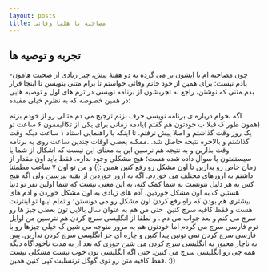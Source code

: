 ```yaml
---
layout: posts
title: مصاحبه با هلیا وفائی
---
```


## تجربه و توصیه ها

-چون مصاحبه ام با ایشون بر می گرده به دو هفتۀ پیش، چیز زیادی از صحبت هامون یادم نیست؛ برای همین از خود خانم وفائی خواستم تا برام متنی بنویسن تا اینجا قرار بدم.متنی که نوشتن، راجع به تجربشون از برنامه نویسی در ترم های اول و توصیه هایی در همین خصوصه که به نظرم خیلی مفیده:

اگه بخوام درباره ی برنامه نویسی حرف بزنم ترجیح می دم مثالی رو از خودم بزنم
(همون طور ک قبلا ب خودتون هم گفتم )یادمه زمانی برای یکی از تکالیفمون ۶ ساعت تو یک روز وقت گذاشتم و اصلا پیش نرفتم. تا اینکه با راهنمایی استاد ۱ ساعت دیگه وقت گذاشتم و بالاخره نتیجه حاصل شد.
.ممکنه بعضی اوقات چندین ساعت روی یه برنامه وقت بذارین و به نتیجه هم نرسین
این به معنای این نیست که اشکال از شما یا سیستمتون یا سوالِ داده شده هست؛ 
هیچ مشکلی وجود نداره.
فقط باید اون مقدار از زمان خاص رو بذارین تا اون مشکل رو رفع کنین
همین :))
و من تو اون ۷ ساعت مطمئنا داشتم به ارورهای مختلف می خوردم.
اگه به ارور خوردین از بقیه بپرسین
ولی اگه هیچ کس به هر دلیل نتونست به شما کمک کنه، به این معنی نیست که شما اولین نفر تو دنیا هستین ک به اون مشکل خوردین.
آدم های زیادی به اون مشکل خوردن و ادم های بیشتری هم بودن که راهِ رفع کردن اون مشکل رو می دونستن؛
و تمام اینها تو اینترنت هست و فقط کافیه سرچ کنین.
حتی من هم به عنوان سال بالایی تون بعضی چیز ها رو سرچ می کنم و بعد جواب می دم .
و لطفا از انگلیسی سرچ کردن هم نترسین
من اوایل ترم فارسی سرچ می کردم اما خودتون هم به مرور متوجه می شین ک خیلی چیزها رو با فارسی سرچ کردن نمی تونین پیدا کنین و چاره ای جز انگلیسی سرچ کردن ندارین.
پس به ناچار مجبور به انگلیسی سرچ کردن می شین جوری که بعد از یه مدت ناخوداگاه دیگه همه چی رو انگلیسی سرچ می کنین.
حتی اگه انگلیسی تون خوب نیست مشکلی نیست .فقط کافیه متن رو توی گوگل ترنسلیت کپی کنین 
همین :))


